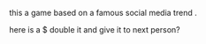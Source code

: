 this a game based on a famous social media trend .



here is a $ double it and give it to next person?

